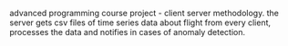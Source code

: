 advanced programming course project - client server methodology.
the server gets csv files of time series data about flight from every client, processes the data and notifies in cases of anomaly detection.
